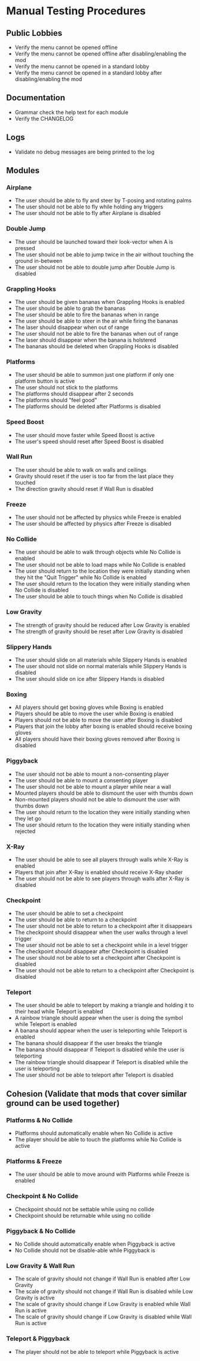 # Manual Testing Procedures

## Public Lobbies
- Verify the menu cannot be opened offline
- Verify the menu cannot be opened offline after disabling/enabling the mod
- Verify the menu cannot be opened in a standard lobby 
- Verify the menu cannot be opened in a standard lobby after disabling/enabling the mod

## Documentation
- Grammar check the help text for each module 
- Verify the CHANGELOG

## Logs
- Validate no debug messages are being printed to the log

## Modules

### Airplane
- The user should be able to fly and steer by T-posing and rotating palms
- The user should not be able to fly while holding any triggers
- The user should not be able to fly after Airplane is disabled

### Double Jump
- The user should be launched toward their look-vector when A is pressed
- The user should not be able to jump twice in the air without touching the ground in-between
- The user should not be able to double jump after Double Jump is disabled

### Grappling Hooks
- The user should be given bananas when Grappling Hooks is enabled
- The user should be able to grab the bananas
- The user should be able to fire the bananas when in range
- The user should be able to steer in the air while firing the bananas
- The laser should disappear when out of range
- The user should not be able to fire the bananas when out of range
- The laser should disappear when the banana is holstered
- The bananas should be deleted when Grappling Hooks is disabled

### Platforms
- The user should be able to summon just one platform if only one platform button is active
- The user should not stick to the platforms
- The platforms should disappear after 2 seconds
- The platforms should "feel good"
- The platforms should be deleted after Platforms is disabled

### Speed Boost
- The user should move faster while Speed Boost is active
- The user's speed should reset after Speed Boost is disabled

### Wall Run
- The user should be able to walk on walls and ceilings
- Gravity should reset if the user is too far from the last place they touched
- The direction gravity should reset if Wall Run is disabled

### Freeze 
- The user should not be affected by physics while Freeze is enabled
- The user should be affected by physics after Freeze is disabled

### No Collide
- The user should be able to walk through objects while No Collide is enabled
- The user should not be able to load maps while No Collide is enabled
- The user should return to the location they were initially standing when they hit the "Quit Trigger" while No Collide is enabled
- The user should return to the location they were initially standing when No Collide is disabled
- The user should be able to touch things when No Collide is disabled

### Low Gravity
- The strength of gravity should be reduced after Low Gravity is enabled
- The strength of gravity should be reset after Low Gravity is disabled

### Slippery Hands
- The user should slide on all materials while Slippery Hands is enabled
- The user should not slide on normal materials while Slippery Hands is disabled
- The user should slide on ice after Slippery Hands is disabled

### Boxing
- All players should get boxing gloves while Boxing is enabled
- Players should be able to move the user while Boxing is enabled
- Players should not be able to move the user after Boxing is disabled
- Players that join the lobby after boxing is enabled should receive boxing gloves
- All players should have their boxing gloves removed after Boxing is disabled

### Piggyback
- The user should not be able to mount a non-consenting player
- The user should be able to mount a consenting player
- The user should not be able to mount a player while near a wall
- Mounted players should be able to dismount the user with thumbs down
- Non-mounted players should not be able to dismount the user with thumbs down
- The user should return to the location they were initially standing when they let go 
- The user should return to the location they were initially standing when rejected

### X-Ray
- The user should be able to see all players through walls while X-Ray is enabled
- Players that join after X-Ray is enabled should receive X-Ray shader
- The user should not be able to see players through walls after X-Ray is disabled

### Checkpoint
- The user should be able to set a checkpoint
- The user should be able to return to a checkpoint
- The user should not be able to return to a checkpoint after it disappears
- The checkpoint should disappear when the user walks through a level trigger
- The user should not be able to set a checkpoint while in a level trigger
- The checkpoint should disappear after Checkpoint is disabled
- The user should not be able to set a checkpoint after Checkpoint is disabled
- The user should not be able to return to a checkpoint after Checkpoint is disabled

### Teleport
- The user should be able to teleport by making a triangle and holding it to their head while Teleport is enabled
- A rainbow triangle should appear when the user is doing the symbol while Teleport is enabled
- A banana should appear when the user is teleporting while Teleport is enabled
- The banana should disappear if the user breaks the triangle
- The banana should disappear if Teleport is disabled while the user is teleporting
- The rainbow triangle should disappear if Teleport is disabled while the user is teleporting
- The user should not be able to teleport after Teleport is disabled


## Cohesion (Validate that mods that cover similar ground can be used together)

### Platforms & No Collide
- Platforms should automatically enable when No Collide is active
- The player should be able to touch the platforms while No Collide is active

### Platforms & Freeze
- The user should be able to move around with Platforms while Freeze is enabled

### Checkpoint & No Collide
- Checkpoint should not be settable while using no collide
- Checkpoint should be returnable while using no collide

### Piggyback & No Collide
- No Collide should automatically enable when Piggyback is active
- No Collide should not be disable-able while Piggyback is 

### Low Gravity & Wall Run
- The scale of gravity should not change if Wall Run is enabled after Low Gravity
- The scale of gravity should not change if Wall Run is disabled while Low Gravity is active
- The scale of gravity should change if Low Gravity is enabled while Wall Run is active
- The scale of gravity should change if Low Gravity is disabled while Wall Run is active

### Teleport & Piggyback
- The player should not be able to teleport while Piggyback is active


